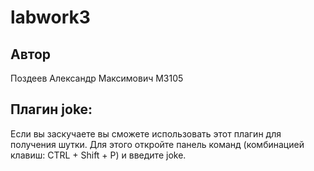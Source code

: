 # labwork3

## Автор

Поздеев Александр Максимович M3105

## Плагин joke:

Если вы заскучаете вы сможете использовать этот плагин для получения шутки. Для этого откройте панель команд (комбинацией клавиш: CTRL + Shift + P) и введите joke.



